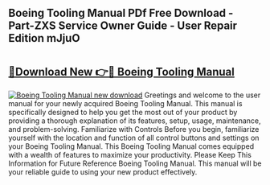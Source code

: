 ## Boeing Tooling Manual PDf Free Download - Part-ZXS Service Owner Guide - User Repair Edition mJjuO

# <h2><a href="http://bc52313.oget.top/?id=Boeing+Tooling+Manual">🔗Download New 👉🔴 Boeing Tooling Manual</a></h2>

[![Boeing Tooling Manual new download](https://i.imgur.com/5g1atiW.png)](http://bc52313.oget.top/?id=Boeing+Tooling+Manual)
Greetings and welcome to the user manual for your newly acquired Boeing Tooling Manual. This manual is specifically designed to help you get the most out of your product by providing a thorough explanation of its features, setup, usage, maintenance, and problem-solving. Familiarize with Controls Before you begin, familiarize yourself with the location and function of all control buttons and settings on your Boeing Tooling Manual. This Boeing Tooling Manual comes equipped with a wealth of features to maximize your productivity. Please Keep This Information for Future Reference Boeing Tooling Manual. This manual will be your reliable guide to using your new product effectively.
